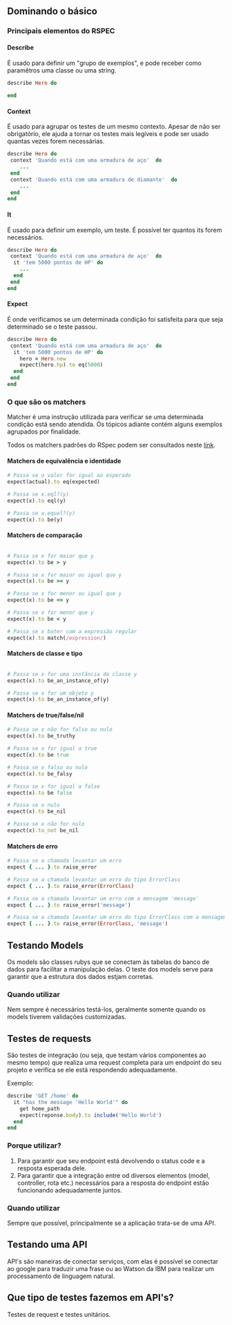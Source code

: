 ## Dominando o básico
### Principais elementos do RSPEC

#### Describe
É usado para definir um "grupo de exemplos", e pode receber como paramêtros uma classe ou uma string.
```ruby
describe Hero do
 
end
```

#### Context
É usado para agrupar os testes de um mesmo contexto. Apesar de não ser obrigatório, ele ajuda a tornar os testes mais legíveis e pode ser usado quantas vezes forem necessárias.
 
```ruby
describe Hero do
 context 'Quando está com uma armadura de aço'  do
    ...
 end
 context 'Quando está com uma armadura de diamante'  do
    ...
 end
end
```

#### It
É usado para definir um exemplo, um teste. É possível ter quantos its forem necessários.
 
```ruby
describe Hero do
 context 'Quando está com uma armadura de aço'  do
  it 'tem 5000 pontos de HP' do
    ...
  end
 end
end
```

#### Expect
É onde verificamos se um determinada condição foi satisfeita para que seja determinado se o teste passou.
 
```ruby
describe Hero do
 context 'Quando está com uma armadura de aço'  do
  it 'tem 5000 pontos de HP' do
    hero = Hero.new
    expect(hero.hp).to eq(5000)
  end
 end
end
```

### O que são os matchers

Matcher é uma instrução utilizada para verificar se uma determinada condição está sendo atendida. Ós tópicos adiante contém alguns exemplos agrupados por finalidade.

Todos os matchers padrões do RSpec podem ser consultados neste [link](https://rubydoc.info/github/rspec/rspec-expectations/RSpec/Matchers).

#### Matchers de equivalência e identidade
```ruby
# Passa se o valor for igual ao esperado
expect(actual).to eq(expected)

# Passa se x.eql?(y)
expect(x).to eql(y)

# Passa se x.equal?(y)
expect(x).to be(y)
```

#### Matchers de comparação
```ruby

# Passa se x for maior que y
expect(x).to be > y

# Passa se x for maior ou igual que y
expect(x).to be >= y

# Passa se x for menor ou igual que y
expect(x).to be <= y

# Passa se x for menor que y
expect(x).to be < y

# Passa se x bater com a expressão regular
expect(x).to match(/expression/)
```

#### Matchers de classe e tipo
```ruby

# Passa se x for uma instância da classe y
expect(x).to be_an_instance_of(y)

# Passa se x for um objeto y
expect(x).to be_an_instance_of(y)
```

#### Matchers de true/false/nil
```ruby
# Passa se x não for falso ou nulo
expect(x).to be_truthy

# Passa se x for igual a true
expect(x).to be true

# Passa se x falso ou nulo
expect(x).to be_falsy

# Passa se x for igual a false
expect(x).to be false

# Passa se x nulo
expect(x).to be_nil

# Passa se x não for nulo
expect(x).to_not be_nil
```

#### Matchers de erro

```ruby
# Passa se a chamada levantar um erro
expect { ... }.to raise_error

# Passa se a chamada levantar um erro do tipo ErrorClass
expect { ... }.to raise_error(ErrorClass)

# Passa se a chamada levantar um erro com a mensagem 'message'
expect { ... }.to raise_error('message')

# Passa se a chamada levantar um erro do tipo ErrorClass com a mensagem 'message'
expect { ... }.to raise_error(ErrorClass, 'message')
```

## Testando Models

Os models são classes rubys que se conectam às tabelas do banco de dados para facilitar a manipulação delas. O teste dos models serve para garantir que a estrutura dos dados estjam corretas.

### Quando utilizar
Nem sempre é necessários testá-los, geralmente somente quando os models tiverem validações customizadas.

## Testes de requests

São testes de integração (ou seja, que testam vários componentes ao mesmo tempo) que realiza uma request completa para um endpoint do seu projeto e verifica se ele está respondendo adequadamente.

Exemplo:
```ruby
describe 'GET /home' do
  it "has the message 'Hello World'" do
    get home_path
    expect(reponse.body).to include('Hello World')
  end
end
```

### Porque utilizar?
1. Para garantir que seu endpoint está devolvendo o status code e a resposta esperada dele.
1. Para garantir que a integração entre od diversos elementos (model, controller, rota etc.) necessários para a resposta do endpoint estão funcionando adequadamente juntos.

### Quando utilizar
Sempre que possível, principalmente se a aplicação trata-se de uma API.

## Testando uma API

API's são maneiras de conectar serviços, com elas é possível se conectar ao google para traduzir uma frase ou ao Watson da IBM para realizar um processamento de linguagem natural.

## Que tipo de testes fazemos em API's?

Testes de request e testes unitários.
